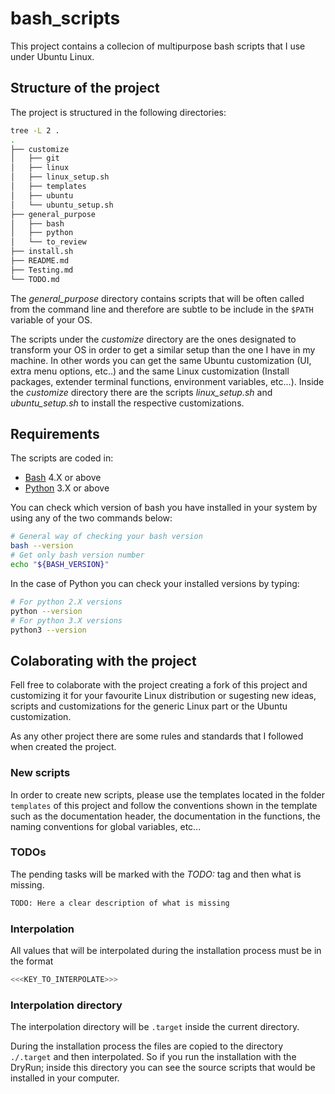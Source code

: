 # bash_scripts

This project contains a collecion of multipurpose bash scripts that I use under Ubuntu Linux.

## Structure of the project

The project is structured in the following directories:

```bash
tree -L 2 .
.
├── customize
│   ├── git
│   ├── linux
│   ├── linux_setup.sh
│   ├── templates
│   ├── ubuntu
│   └── ubuntu_setup.sh
├── general_purpose
│   ├── bash
│   ├── python
│   └── to_review
├── install.sh
├── README.md
├── Testing.md
└── TODO.md
```

The _general_purpose_ directory contains scripts that will be often called from the command line and therefore are subtle to be include in the `$PATH` variable of your OS.

The scripts under the _customize_ directory are the ones designated to transform your OS in order to get a similar setup than the one I have in my machine. In other words you can get the same Ubuntu customization (UI, extra menu options, etc..) and the same Linux customization (Install packages, extender terminal functions, environment variables, etc...). Inside the _customize_ directory there are the scripts _linux_setup.sh_ and _ubuntu_setup.sh_ to install the respective customizations.



## Requirements

The scripts are coded in:
 - [Bash](https://www.gnu.org/software/bash/) 4.X or above
 - [Python](https://www.python.org/) 3.X or above


You can check which version of bash you have installed in your system by using any of the two commands below:
```bash
# General way of checking your bash version
bash --version
# Get only bash version number
echo "${BASH_VERSION}"
```

In the case of Python you can check your installed versions by typing:
```bash
# For python 2.X versions
python --version
# For python 3.X versions
python3 --version
```

## Colaborating with the project

Fell free to colaborate with the project creating a fork of this project and customizing it for your favourite Linux distribution or sugesting new ideas, scripts and customizations for the generic Linux part or the Ubuntu customization.

As any other project there are some rules and standards that I followed when created the project.

### New scripts
In order to create new scripts, please use the templates located in the folder `templates` of this project and follow the conventions shown in the template such as the documentation header, the documentation in the functions, the naming conventions for global variables, etc...

### TODOs
The pending tasks will be marked with the _TODO:_ tag and then what is missing. 
```bash
TODO: Here a clear description of what is missing
```

### Interpolation
All values that will be interpolated during the installation process must be in the format 
```bash
<<<KEY_TO_INTERPOLATE>>>
```

### Interpolation directory
The interpolation directory will be `.target` inside the current directory.

During the installation process the files are copied to the directory `./.target` and then interpolated. So if you run the installation with the DryRun; inside this directory you can see the source scripts that would be installed in your computer.
